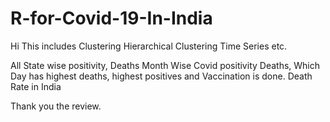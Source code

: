# R-for-Covid-19-In-India

Hi
This includes 
Clustering
Hierarchical Clustering
Time Series etc.

All State wise positivity, Deaths
Month Wise Covid positivity Deaths,
Which Day has highest deaths, highest positives and Vaccination is done.
Death Rate in India

Thank you the review.
